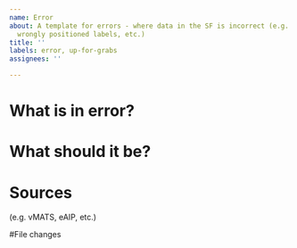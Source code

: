 ```yaml
---
name: Error
about: A template for errors - where data in the SF is incorrect (e.g. incorrect frequencies,
  wrongly positioned labels, etc.)
title: ''
labels: error, up-for-grabs
assignees: ''

---
```


# What is in error?

# What should it be?

# Sources
(e.g. vMATS, eAIP, etc.)

#File changes
